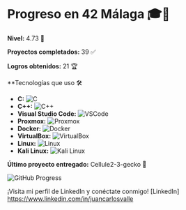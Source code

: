 # Progreso en 42 Málaga 🎓🚀

**Nivel:** 4.73 💯

**Proyectos completados:** 39 ✅

**Logros obtenidos:** 21 🏆

**Tecnologías que uso 🛠️

- **C:** ![C](https://media.giphy.com/media/3oKIPd99M7XqTXkpCe/giphy.gif)
- **C++:** ![C++](https://media.giphy.com/media/xUOxf48K8VQGoJ1HOA/giphy.gif)
- **Visual Studio Code:** ![VSCode](https://media.giphy.com/media/xT0xepBHUckY9nNo1y/giphy.gif)
- **Proxmox:** ![Proxmox](https://media.giphy.com/media/hJnlTYz7Y9QYu/giphy.gif)
- **Docker:** ![Docker](https://media.giphy.com/media/l46Cy66g47RrWlhcY/giphy.gif)
- **VirtualBox:** ![VirtualBox](https://media.giphy.com/media/3oKIPjAZoRjrYfI8fC/giphy.gif)
- **Linux:** ![Linux](https://media.giphy.com/media/l1J9qmtGTq1N5tbHS/giphy.gif)
- **Kali Linux:** ![Kali Linux](https://media.giphy.com/media/3o6Ztkv1z67RrLtHgA/giphy.gif)

**Último proyecto entregado:** Cellule2-3-gecko  💼

![GitHub Progress](https://media.giphy.com/media/3o6Zt2fYPptkP5WmDu/giphy.gif)

¡Visita mi perfil de LinkedIn y conéctate conmigo! [LinkedIn] https://www.linkedin.com/in/juancarlosvalle
